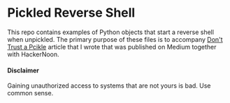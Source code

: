 # Pickled Reverse Shell

This repo contains examples of Python objects that start a reverse shell when unpickled. The primary purpose of these files is to accompany [Don't Trust a Pcikle](https://hackernoon.com/dont-trust-a-pickle-a77cb4c9e0e) article that I wrote that was published on Medium together with HackerNoon.

#### Disclaimer

Gaining unauthorized access to systems that are not yours is bad. Use common sense.
